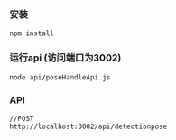 ### 安装
```
npm install
```

### 运行api (访问端口为3002)
```
node api/poseHandleApi.js
```

### API
```
//POST
http://localhost:3002/api/detectionpose

```
